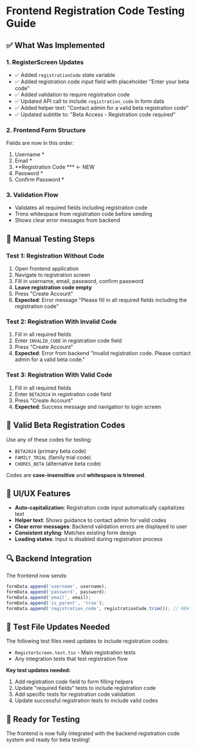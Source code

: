 # Frontend Registration Code Testing Guide

## ✅ What Was Implemented

### 1. **RegisterScreen Updates**
- ✅ Added `registrationCode` state variable
- ✅ Added registration code input field with placeholder "Enter your beta code"
- ✅ Added validation to require registration code
- ✅ Updated API call to include `registration_code` in form data
- ✅ Added helper text: "Contact admin for a valid beta registration code"
- ✅ Updated subtitle to: "Beta Access - Registration code required"

### 2. **Frontend Form Structure**
Fields are now in this order:
1. Username *
2. Email *  
3. **Registration Code *** ← NEW
4. Password *
5. Confirm Password *

### 3. **Validation Flow**
- Validates all required fields including registration code
- Trims whitespace from registration code before sending
- Shows clear error messages from backend

## 🧪 Manual Testing Steps

### Test 1: Registration Without Code
1. Open frontend application
2. Navigate to registration screen
3. Fill in username, email, password, confirm password
4. **Leave registration code empty**
5. Press "Create Account"
6. **Expected**: Error message "Please fill in all required fields including the registration code"

### Test 2: Registration With Invalid Code  
1. Fill in all required fields
2. Enter `INVALID_CODE` in registration code field
3. Press "Create Account"  
4. **Expected**: Error from backend "Invalid registration code. Please contact admin for a valid beta code."

### Test 3: Registration With Valid Code
1. Fill in all required fields
2. Enter `BETA2024` in registration code field
3. Press "Create Account"
4. **Expected**: Success message and navigation to login screen

## 🔧 Valid Beta Registration Codes

Use any of these codes for testing:
- `BETA2024` (primary beta code)
- `FAMILY_TRIAL` (family trial code)
- `CHORES_BETA` (alternative beta code)

Codes are **case-insensitive** and **whitespace is trimmed**.

## 📱 UI/UX Features

- **Auto-capitalization**: Registration code input automatically capitalizes text
- **Helper text**: Shows guidance to contact admin for valid codes
- **Clear error messages**: Backend validation errors are displayed to user
- **Consistent styling**: Matches existing form design
- **Loading states**: Input is disabled during registration process

## 🔍 Backend Integration

The frontend now sends:
```javascript
formData.append('username', username);
formData.append('password', password);
formData.append('email', email);
formData.append('is_parent', 'true');
formData.append('registration_code', registrationCode.trim()); // NEW
```

## 📝 Test File Updates Needed

The following test files need updates to include registration codes:
- `RegisterScreen.test.tsx` - Main registration tests
- Any integration tests that test registration flow

**Key test updates needed:**
1. Add registration code field to form filling helpers
2. Update "required fields" tests to include registration code
3. Add specific tests for registration code validation
4. Update successful registration tests to include valid codes

## 🚀 Ready for Testing

The frontend is now fully integrated with the backend registration code system and ready for beta testing!